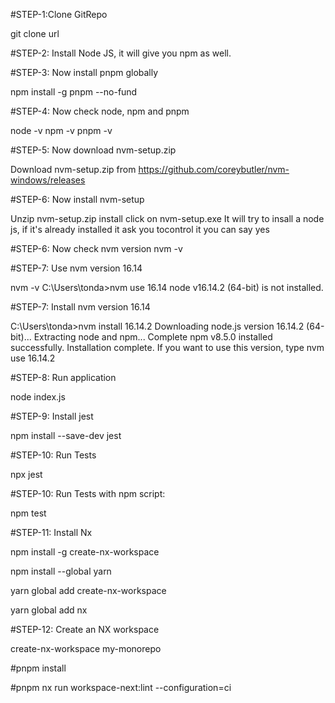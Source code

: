 #STEP-1:Clone GitRepo
	
git clone url
	
#STEP-2: Install Node JS, it will give you npm as well.


#STEP-3: Now install pnpm globally


npm install -g pnpm --no-fund

#STEP-4: Now check node, npm and pnpm

node -v
npm -v
pnpm -v

#STEP-5: Now download nvm-setup.zip

Download nvm-setup.zip from
https://github.com/coreybutler/nvm-windows/releases

#STEP-6: Now install nvm-setup


Unzip nvm-setup.zip
install click on nvm-setup.exe
It will try to insall a node js, if it's already installed it ask you tocontrol it you can say yes

#STEP-6: Now check nvm version
nvm -v

#STEP-7: Use nvm version 16.14


nvm -v
C:\Users\tonda>nvm use 16.14
node v16.14.2 (64-bit) is not installed.


#STEP-7: Install nvm version 16.14


C:\Users\tonda>nvm install 16.14.2
Downloading node.js version 16.14.2 (64-bit)...
Extracting node and npm...
Complete
npm v8.5.0 installed successfully.
Installation complete. If you want to use this version, type
nvm use 16.14.2

#STEP-8: Run application

node index.js

#STEP-9: Install jest


npm install --save-dev jest

#STEP-10: Run Tests

npx jest

#STEP-10: Run Tests with npm script:

npm test



#STEP-11: Install Nx

npm install -g create-nx-workspace


npm install --global yarn

yarn global add create-nx-workspace

yarn global add nx

#STEP-12: Create an NX workspace


create-nx-workspace my-monorepo


#pnpm install

#pnpm nx run workspace-next:lint --configuration=ci
 